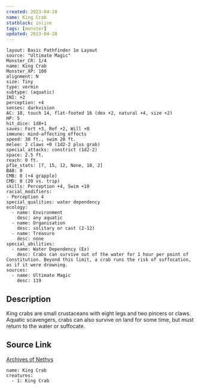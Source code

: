 ```yaml
---
created: 2023-04-28
name: King Crab
statblock: inline
tags: [monster]
updated: 2023-04-28
---
```

```statblock
layout: Basic Pathfinder 1e Layout
source: "Ultimate Magic"
Monster_CR: 1/4
name: King Crab
Monster_XP: 100
alignment: N
size: Tiny
type: vermin
subtype: (aquatic)
INI: +2
perception: +4
senses: darkvision
AC: 18, touch 14, flat-footed 16 (dex +2, natural +4, size +2)
HP: 5
hit_dice: 1d8+1
saves: Fort +3, Ref +2, Will +0
immune: mind-affecting effects
speed: 30 ft., swim 20 ft.
melee: 2 claws +0 (1d2-2 plus grab)
special_attacks: constrict (1d2-2)
space: 2.5 ft.
reach: 0 ft.
pf1e_stats: [7, 15, 12, None, 10, 2]
BAB: 0
CMB: 0 (+4 grapple)
CMD: 8 (20 vs. trip)
skills: Perception +4, Swim +10
racial_modifiers:
- Perception 4
special_qualities: water dependency
ecology:
  - name: Environment
    desc: any aquatic
  - name: Organisation
    desc: solitary or cast (2-12)
  - name: Treasure
    desc: none
special_abilities:
  - name: Water Dependency (Ex)
    desc: Crabs can survive out of the water for 1 hour per point of Constitution. Beyond this limit, a crab runs the risk of suffocation, as if it were drowning.
sources:
  - name: Ultimate Magic
    desc: 119
```
## Description
King crabs are small crustaceans with eight legs and two pincers or claws. Aquatic scavengers, crabs can also survive on land for some time, but must return to the water or suffocate.
## Source Link
[Archives of Nethys](https://aonprd.com/MonsterDisplay.aspx?ItemName=King%20Crab)
```encounter-table
name: King Crab
creatures:
  - 1: King Crab
```
